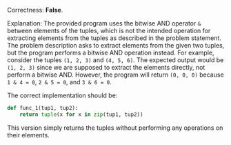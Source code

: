 Correctness: **False**.

Explanation: The provided program uses the bitwise AND operator `&` between elements of the tuples, which is not the intended operation for extracting elements from the tuples as described in the problem statement. The problem description asks to extract elements from the given two tuples, but the program performs a bitwise AND operation instead. For example, consider the tuples `(1, 2, 3)` and `(4, 5, 6)`. The expected output would be `(1, 2, 3)` since we are supposed to extract the elements directly, not perform a bitwise AND. However, the program will return `(0, 0, 0)` because `1 & 4 = 0`, `2 & 5 = 0`, and `3 & 6 = 0`.

The correct implementation should be:

```python
def func_1(tup1, tup2):
    return tuple(x for x in zip(tup1, tup2))
```

This version simply returns the tuples without performing any operations on their elements.